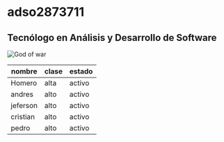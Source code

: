 # adso2873711

## Tecnólogo en Análisis y Desarrollo de Software

![God of war](https://yamaha-mundoyamaha.com/wp-content/uploads/2022/12/MT09_motos_header_v2.png)

|nombre|clase|estado|
|----|----|----|
|Homero|alta|activo|
|andres|alto|activo|
|jeferson|alto|activo|
|cristian|alto|activo|
|pedro|alto|activo|










